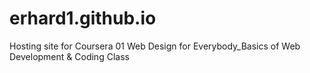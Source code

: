 # erhard1.github.io
Hosting site for Coursera 01 Web Design for Everybody_Basics of Web Development &amp; Coding Class

